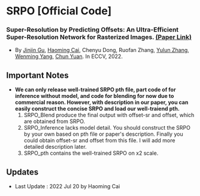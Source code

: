 # SRPO [Official Code]

### Super-Resolution by Predicting Offsets: An Ultra-Efficient Super-Resolution Network for Rasterized Images. [(Paper Link)]() 
- By [Jinjin Gu](https://scholar.google.com/citations?user=uMQ-G-QAAAAJ&hl=en&oi=ao), [Haoming Cai](https://scholar.google.com/citations?user=mePn76IAAAAJ&hl=en), Chenyu Dong, Ruofan Zhang, [Yulun Zhang](), [Wenming Yang](https://scholar.google.com/citations?hl=en&user=vsE4nKcAAAAJ), [Chun Yuan](https://scholar.google.com/citations?hl=en&user=fYdxi2sAAAAJ). In ECCV, 2022.

## Important Notes
- **We can only release well-trained SRPO pth file, part code of for inference without model, and code for blending for now due to commercial reason. However, with description in our paper, you can easily construct the concise SRPO and load our well-traiend pth.**
	1. SRPO_Blend produce the final output with offset-sr and offset, which are obtained from SRPO.
	1. SRPO_Inference lacks model detail. You should construct the SRPO by your own based on pth file or paper's description. Finally you could obtain offset-sr and offset from this file. I will add more detailed description later.
    1. SRPO_pth contains the well-trained SRPO on x2 scale. 

## Updates
- Last Update : 2022 Jul 20 by Haoming Cai